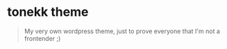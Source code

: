 tonekk theme
============

> My very own wordpress theme, just to prove everyone that I'm not a frontender ;)
